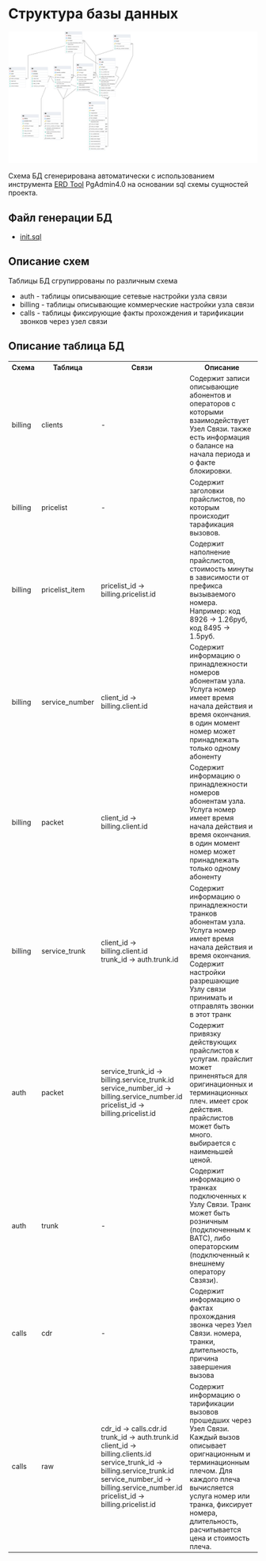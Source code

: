 # Структура базы данных

![Структура БД](db/db_schema.png)

Схема БД сгенерирована автоматически с использованием инструмента [ERD Tool](https://www.pgadmin.org/docs/pgadmin4/development/erd_tool.html) PgAdmin4.0  на основании sql схемы сущностей проекта.

## Файл генерации БД

- [init.sql](/install/cont_postgresql/init.sql)

## Описание схем

Таблицы БД сгрупиррованы по различным схема

- auth  - таблицы описывающие сетевые настройки узла связи
- billing - таблицы описывающие коммерческие настройки узла связи
- calls - таблицы фиксирующие факты прохождения и тарификации звонков через узел связи

## Описание таблица БД

<table>
<tr>
<th>Схема</th>
<th>Таблица</th>
<th>Связи</th>
<th>Описание</th>
</tr>

<tr>
<td>billing</td>
<td>clients</td>
<td>-</td>
<td>Содержит записи описывающие абонентов и операторов с которыми взаимодействует Узел Связи. также есть информация о балансе на начала периода и о факте блокировки.</td>
</tr>


<tr>
<td>billing</td>
<td>pricelist</td>
<td>-</td>
<td>Содержит заголовки прайслистов, по которым происходит тарафикация вызовов.</td>
</tr>


<tr>
<td>billing</td>
<td>pricelist_item</td>
<td>pricelist_id -> billing.pricelist.id</td>
<td>Содержит наполнение прайслистов, стоимость минуты в зависимости от префикса вызываемого номера. Например: код 8926 -> 1.26руб, код 8495 -> 1.5руб. </td>
</tr>


<tr>
<td>billing</td>
<td>service_number</td>
<td>client_id -> billing.client.id</td>
<td>Содержит информацию о принадлежности номеров абонентам узла. Услуга номер имеет время начала действия и время окончания. в один момент номер может принадлежать только одному абоненту</td>
</tr>

<tr>
<td>billing</td>
<td>packet</td>
<td>client_id -> billing.client.id</td>
<td>Содержит информацию о принадлежности номеров абонентам узла. Услуга номер имеет время начала действия и время окончания. в один момент номер может принадлежать только одному абоненту</td>
</tr>

<tr>
<td>billing</td>
<td>service_trunk</td>
<td>client_id -> billing.client.id
<br>trunk_id -> auth.trunk.id
</td>
<td>Содержит информацию о принадлежности транков абонентам узла. Услуга номер имеет время начала действия и время окончания. Содержит настройки разрешающие Узлу связи принимать и отправлять звонки в этот транк</td>
</tr>

<tr>
<td>auth</td>
<td>packet</td>
<td>
service_trunk_id -> billing.service_trunk.id<br>
service_number_id -> billing.service_number.id<br>
pricelist_id -> billing.pricelist.id
</td>
<td>Содержит привязку действующих прайслистов к услугам. прайслит может приненяться для оригинационных и терминационных плеч. имеет срок действия. прайслистов может быть много. выбирается с наименьшей ценой.</td>
</tr>

<tr>
<td>auth</td>
<td>trunk</td>
<td>-</td>
<td>Содержит информацию о транках подключенных к Узлу Связи. Транк может быть розничным (подключенным к ВАТС), либо операторским (подключенный к внешнему оператору Свзязи).</td>
</tr>

<tr>
<td>calls</td>
<td>cdr</td>
<td>-</td>
<td>Содержит информацию о фактах прохождания звонка через Узел Связи. номера, транки, длительность, причина завершения вызова</td>
</tr>

<tr>
<td>calls</td>
<td>raw</td>
<td> 
cdr_id -> calls.cdr.id<br>
trunk_id -> auth.trunk.id<br>
client_id -> billing.clients.id<br>
service_trunk_id -> billing.service_trunk.id<br>
service_number_id -> billing.service_number.id<br>
pricelist_id -> billing.pricelist.id
</td>
<td>Содержит информацию о тарификации вызовов прошедших через Узел Связи.
Каждый вызов описывает оригнационным и терминационным плечом. Для каждого плеча вычисляется
услуга номер или транка, фиксирует номера, длительность, расчитывается цена и стоимость плеча.
</td>
</tr>


</table>


